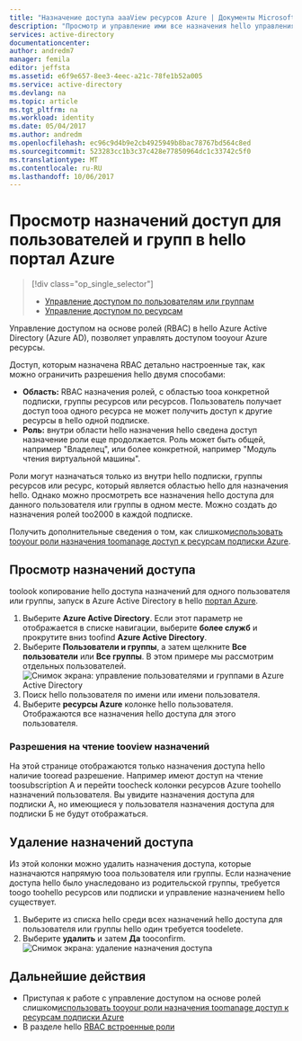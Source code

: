 ```yaml
---
title: "Назначение доступа aaaView ресурсов Azure | Документы Microsoft"
description: "Просмотр и управление ими все назначения hello управления доступом на основе ролей для любого пользователя или группу в hello портал Azure"
services: active-directory
documentationcenter: 
author: andredm7
manager: femila
editor: jeffsta
ms.assetid: e6f9e657-8ee3-4eec-a21c-78fe1b52a005
ms.service: active-directory
ms.devlang: na
ms.topic: article
ms.tgt_pltfrm: na
ms.workload: identity
ms.date: 05/04/2017
ms.author: andredm
ms.openlocfilehash: ec96c9d4b9e2cb4925949b8bac78767bd564c8ed
ms.sourcegitcommit: 523283cc1b3c37c428e77850964dc1c33742c5f0
ms.translationtype: MT
ms.contentlocale: ru-RU
ms.lasthandoff: 10/06/2017
---
```

# <a name="view-access-assignments-for-users-and-groups-in-hello-azure-portal"></a>Просмотр назначений доступ для пользователей и групп в hello портал Azure
> [!div class="op_single_selector"]
> * [Управление доступом по пользователям или группам](role-based-access-control-manage-assignments.md)
> * [Управление доступом по ресурсам](role-based-access-control-configure.md)

Управление доступом на основе ролей (RBAC) в hello Azure Active Directory (Azure AD), позволяет управлять доступом tooyour Azure ресурсы. 

Доступ, которым назначена RBAC детально настроенные так, как можно ограничить разрешения hello двумя способами:

* **Область:** RBAC назначения ролей, с областью tooa конкретной подписки, группы ресурсов или ресурсов. Пользователь получает доступ tooa одного ресурса не может получить доступ к другие ресурсы в hello одной подписке.
* **Роль:** внутри области hello назначения hello сведена доступ назначение роли еще продолжается. Роль может быть общей, например "Владелец", или более конкретной, например "Модуль чтения виртуальной машины".

Роли могут назначаться только из внутри hello подписки, группы ресурсов или ресурс, который является областью hello для назначения hello. Однако можно просмотреть все назначения hello доступа для данного пользователя или группы в одном месте. Можно создать до назначения ролей too2000 в каждой подписке. 

Получить дополнительные сведения о том, как слишком[использовать tooyour роли назначения toomanage доступ к ресурсам подписки Azure](role-based-access-control-configure.md).

## <a name="view-access-assignments"></a>Просмотр назначений доступа
toolook копирование hello доступа назначений для одного пользователя или группы, запуск в Azure Active Directory в hello [портал Azure](http://portal.azure.com).

1. Выберите **Azure Active Directory**. Если этот параметр не отображается в списке навигации, выберите **более служб** и прокрутите вниз toofind **Azure Active Directory**.
2. Выберите **Пользователи и группы**, а затем щелкните **Все пользователи** или **Все группы**. В этом примере мы рассмотрим отдельных пользователей.
    ![Снимок экрана: управление пользователями и группами в Azure Active Directory](./media/role-based-access-control-manage-assignments/rbac_users_groups.png)
3. Поиск hello пользователя по имени или имени пользователя.
4. Выберите **ресурсы Azure** колонке hello пользователя. Отображаются все назначения hello доступа для этого пользователя.

### <a name="read-permissions-tooview-assignments"></a>Разрешения на чтение tooview назначений
На этой странице отображаются только назначения доступа hello наличие tooread разрешение. Например имеют доступ на чтение toosubscription A и перейти toocheck колонки ресурсов Azure toohello назначений пользователя. Вы увидите назначения доступа для подписки A, но имеющиеся у пользователя назначения доступа для подписки Б не будут отображаться.

## <a name="delete-access-assignments"></a>Удаление назначений доступа
Из этой колонки можно удалить назначения доступа, которые назначаются напрямую tooa пользователя или группы. Если назначение доступа hello было унаследовано из родительской группы, требуется toogo toohello ресурсов или подписки и управление назначением hello существует.

1. Выберите из списка hello среди всех назначений hello доступа для пользователя или группы hello один требуется toodelete.
2. Выберите **удалить** и затем **Да** tooconfirm.
    ![Снимок экрана: удаление назначения доступа](./media/role-based-access-control-manage-assignments/delete_assignment.png)

## <a name="next-steps"></a>Дальнейшие действия

* Приступая к работе с управление доступом на основе ролей слишком[использовать tooyour роли назначения toomanage доступ к ресурсам подписки Azure](role-based-access-control-configure.md)
* В разделе hello [RBAC встроенные роли](role-based-access-built-in-roles.md)

